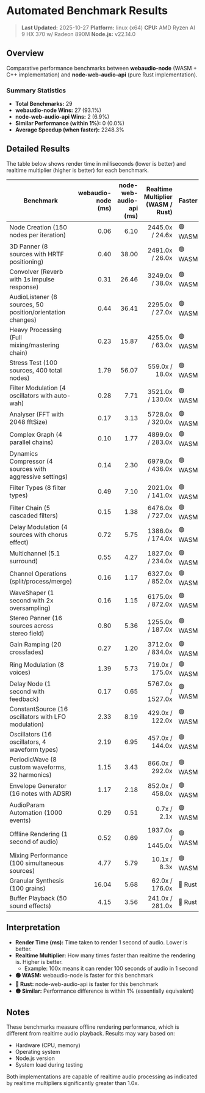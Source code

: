 # Automated Benchmark Results

> **Last Updated:** 2025-10-27
> **Platform:** linux (x64)
> **CPU:** AMD Ryzen AI 9 HX 370 w/ Radeon 890M
> **Node.js:** v22.14.0

## Overview

Comparative performance benchmarks between **webaudio-node** (WASM + C++ implementation) and **node-web-audio-api** (pure Rust implementation).

### Summary Statistics

- **Total Benchmarks:** 29
- **webaudio-node Wins:** 27 (93.1%)
- **node-web-audio-api Wins:** 2 (6.9%)
- **Similar Performance (within 1%):** 0 (0.0%)
- **Average Speedup (when faster):** 2248.3%

## Detailed Results

The table below shows render time in milliseconds (lower is better) and realtime multiplier (higher is better) for each benchmark.

| Benchmark | webaudio-node<br/>(ms) | node-web-audio-api<br/>(ms) | Realtime Multiplier<br/>(WASM / Rust) | Faster | Speedup |
|-----------|----------:|------------:|----------------:|---------|--------:|
| Node Creation (150 nodes per iteration) | 0.06 | 6.10 | 2445.0x / 24.6x | 🟢 WASM | 10066.7% |
| 3D Panner (8 sources with HRTF positioning) | 0.40 | 38.00 | 2491.0x / 26.0x | 🟢 WASM | 9400.0% |
| Convolver (Reverb with 1s impulse response) | 0.31 | 26.46 | 3249.0x / 38.0x | 🟢 WASM | 8435.5% |
| AudioListener (8 sources, 50 position/orientation changes) | 0.44 | 36.41 | 2295.0x / 27.0x | 🟢 WASM | 8175.0% |
| Heavy Processing (Full mixing/mastering chain) | 0.23 | 15.87 | 4255.0x / 63.0x | 🟢 WASM | 6800.0% |
| Stress Test (100 sources, 400 total nodes) | 1.79 | 56.07 | 559.0x / 18.0x | 🟢 WASM | 3032.4% |
| Filter Modulation (4 oscillators with auto-wah) | 0.28 | 7.71 | 3521.0x / 130.0x | 🟢 WASM | 2653.6% |
| Analyser (FFT with 2048 fftSize) | 0.17 | 3.13 | 5728.0x / 320.0x | 🟢 WASM | 1741.2% |
| Complex Graph (4 parallel chains) | 0.10 | 1.77 | 4899.0x / 283.0x | 🟢 WASM | 1670.0% |
| Dynamics Compressor (4 sources with aggressive settings) | 0.14 | 2.30 | 6979.0x / 436.0x | 🟢 WASM | 1542.9% |
| Filter Types (8 filter types) | 0.49 | 7.10 | 2021.0x / 141.0x | 🟢 WASM | 1349.0% |
| Filter Chain (5 cascaded filters) | 0.15 | 1.38 | 6476.0x / 727.0x | 🟢 WASM | 820.0% |
| Delay Modulation (4 sources with chorus effect) | 0.72 | 5.75 | 1386.0x / 174.0x | 🟢 WASM | 698.6% |
| Multichannel (5.1 surround) | 0.55 | 4.27 | 1827.0x / 234.0x | 🟢 WASM | 676.4% |
| Channel Operations (split/process/merge) | 0.16 | 1.17 | 6327.0x / 852.0x | 🟢 WASM | 631.2% |
| WaveShaper (1 second with 2x oversampling) | 0.16 | 1.15 | 6175.0x / 872.0x | 🟢 WASM | 618.7% |
| Stereo Panner (16 sources across stereo field) | 0.80 | 5.36 | 1255.0x / 187.0x | 🟢 WASM | 570.0% |
| Gain Ramping (20 crossfades) | 0.27 | 1.20 | 3712.0x / 834.0x | 🟢 WASM | 344.4% |
| Ring Modulation (8 voices) | 1.39 | 5.73 | 719.0x / 175.0x | 🟢 WASM | 312.2% |
| Delay Node (1 second with feedback) | 0.17 | 0.65 | 5767.0x / 1527.0x | 🟢 WASM | 282.4% |
| ConstantSource (16 oscillators with LFO modulation) | 2.33 | 8.19 | 429.0x / 122.0x | 🟢 WASM | 251.5% |
| Oscillators (16 oscillators, 4 waveform types) | 2.19 | 6.95 | 457.0x / 144.0x | 🟢 WASM | 217.4% |
| PeriodicWave (8 custom waveforms, 32 harmonics) | 1.15 | 3.43 | 866.0x / 292.0x | 🟢 WASM | 198.3% |
| Envelope Generator (16 notes with ADSR) | 1.17 | 2.18 | 852.0x / 458.0x | 🟢 WASM | 86.3% |
| AudioParam Automation (1000 events) | 0.29 | 0.51 | 0.7x / 2.1x | 🟢 WASM | 75.9% |
| Offline Rendering (1 second of audio) | 0.52 | 0.69 | 1937.0x / 1445.0x | 🟢 WASM | 32.7% |
| Mixing Performance (100 simultaneous sources) | 4.77 | 5.79 | 10.1x / 8.3x | 🟢 WASM | 21.4% |
| Granular Synthesis (100 grains) | 16.04 | 5.68 | 62.0x / 176.0x | 🔴 Rust | 182.4% |
| Buffer Playback (50 sound effects) | 4.15 | 3.56 | 241.0x / 281.0x | 🔴 Rust | 16.6% |

## Interpretation

- **Render Time (ms):** Time taken to render 1 second of audio. Lower is better.
- **Realtime Multiplier:** How many times faster than realtime the rendering is. Higher is better.
  - Example: 100x means it can render 100 seconds of audio in 1 second
- **🟢 WASM:** webaudio-node is faster for this benchmark
- **🔴 Rust:** node-web-audio-api is faster for this benchmark
- **🟡 Similar:** Performance difference is within 1% (essentially equivalent)

## Notes

These benchmarks measure offline rendering performance, which is different from realtime audio playback. Results may vary based on:
- Hardware (CPU, memory)
- Operating system
- Node.js version
- System load during testing

Both implementations are capable of realtime audio processing as indicated by realtime multipliers significantly greater than 1.0x.
